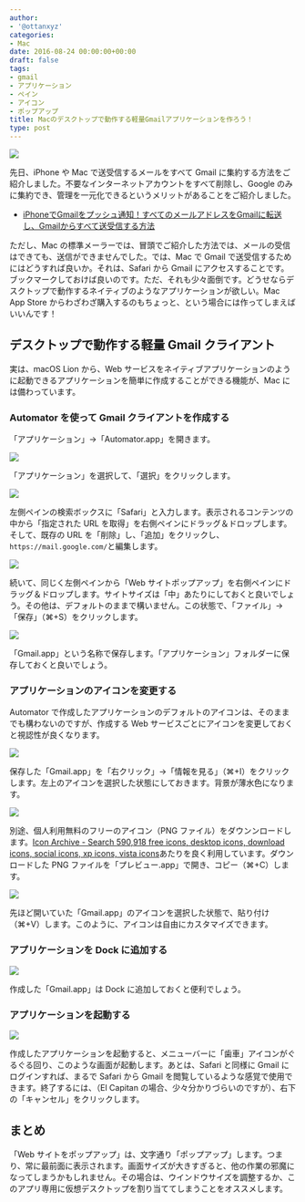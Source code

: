 ```yaml
---
author:
- '@ottanxyz'
categories:
- Mac
date: 2016-08-24 00:00:00+00:00
draft: false
tags:
- gmail
- アプリケーション
- ペイン
- アイコン
- ポップアップ
title: Macのデスクトップで動作する軽量Gmailアプリケーションを作ろう！
type: post
---
```


![](160824-57bd821d4d865.jpg)

先日、iPhone や Mac で送受信するメールをすべて Gmail に集約する方法をご紹介しました。不要なインターネットアカウントをすべて削除し、Google のみに集約でき、管理を一元化できるというメリットがあることをご紹介しました。

* [iPhoneでGmailをプッシュ通知！すべてのメールアドレスをGmailに転送し、Gmailからすべて送受信する方法](/posts/2016/08/phone-gmail-push-inbox-4770/)

ただし、Mac の標準メーラーでは、冒頭でご紹介した方法では、メールの受信はできても、送信ができませんでした。では、Mac で Gmail で送受信するためにはどうすれば良いか。それは、Safari から Gmail にアクセスすることです。ブックマークしておけば良いのです。ただ、それも少々面倒です。どうせならデスクトップで動作するネイティブのようなアプリケーションが欲しい。Mac App Store からわざわざ購入するのもちょっと、という場合には作ってしまえばいいんです！

## デスクトップで動作する軽量 Gmail クライアント

実は、macOS Lion から、Web サービスをネイティブアプリケーションのように起動できるアプリケーションを簡単に作成することができる機能が、Mac には備わっています。

### Automator を使って Gmail クライアントを作成する

「アプリケーション」→「Automator.app」を開きます。

![](160824-57bd82d9500fe.png)

「アプリケーション」を選択して、「選択」をクリックします。

![](160824-57bd82e3927ff.png)

左側ペインの検索ボックスに「Safari」と入力します。表示されるコンテンツの中から「指定された URL を取得」を右側ペインにドラッグ＆ドロップします。そして、既存の URL を「削除」し、「追加」をクリックし、`https://mail.google.com/`と編集します。

![](160824-57bd82e8e8361.png)

続いて、同じく左側ペインから「Web サイトポップアップ」を右側ペインにドラッグ＆ドロップします。サイトサイズは「中」あたりにしておくと良いでしょう。その他は、デフォルトのままで構いません。この状態で、「ファイル」→「保存」（⌘+S）をクリックします。

![](160824-57bd82f21646c.png)

「Gmail.app」という名称で保存します。「アプリケーション」フォルダーに保存しておくと良いでしょう。

### アプリケーションのアイコンを変更する

Automator で作成したアプリケーションのデフォルトのアイコンは、そのままでも構わないのですが、作成する Web サービスごとにアイコンを変更しておくと視認性が良くなります。

![](160824-57bd82f779a91.png)

保存した「Gmail.app」を「右クリック」→「情報を見る」（⌘+I）をクリックします。左上のアイコンを選択した状態にしておきます。背景が薄水色になります。

![](160824-57bd82fd6049d.png)

別途、個人利用無料のフリーのアイコン（PNG ファイル）をダウンンロードします。[Icon Archive - Search 590,918 free icons, desktop icons, download icons, social icons, xp icons, vista icons](http://www.iconarchive.com/)あたりを良く利用しています。ダウンロードした PNG ファイルを「プレビュー.app」で開き、コピー（⌘+C）します。

![](160824-57bd83038d78a.png)

先ほど開いていた「Gmail.app」のアイコンを選択した状態で、貼り付け（⌘+V）します。このように、アイコンは自由にカスタマイズできます。

### アプリケーションを Dock に追加する

![](160824-57bd8309d0628.png)

作成した「Gmail.app」は Dock に追加しておくと便利でしょう。

### アプリケーションを起動する

![](160824-57bd830fba2f9.png)

作成したアプリケーションを起動すると、メニューバーに「歯車」アイコンがぐるぐる回り、このような画面が起動します。あとは、Safari と同様に Gmail にログインすれば、まるで Safari から Gmail を閲覧しているような感覚で使用できます。終了するには、（El Capitan の場合、少々分かりづらいのですが）、右下の「キャンセル」をクリックします。

## まとめ

「Web サイトをポップアップ」は、文字通り「ポップアップ」します。つまり、常に最前面に表示されます。画面サイズが大きすぎると、他の作業の邪魔になってしまうかもしれません。その場合は、ウインドウサイズを調整するか、このアプリ専用に仮想デスクトップを割り当ててしまうことをオススメします。
